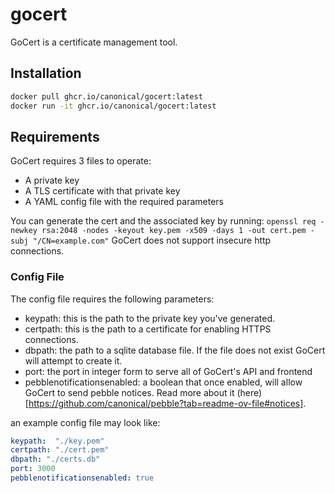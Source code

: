 # gocert

GoCert is a certificate management tool.

## Installation

```bash
docker pull ghcr.io/canonical/gocert:latest
docker run -it ghcr.io/canonical/gocert:latest
```

## Requirements

GoCert requires 3 files to operate:
* A private key
* A TLS certificate with that private key
* A YAML config file with the required parameters

You can generate the cert and the associated key by running:
`openssl req -newkey rsa:2048 -nodes -keyout key.pem -x509 -days 1 -out cert.pem -subj "/CN=example.com"`
GoCert does not support insecure http connections.

### Config File
The config file requires the following parameters:
* keypath: this is the path to the private key you've generated.
* certpath: this is the path to a certificate for enabling HTTPS connections.
* dbpath: the path to a sqlite database file. If the file does not exist GoCert will attempt to create it.
* port: the port in integer form to serve all of GoCert's API and frontend
* pebblenotificationsenabled: a boolean that once enabled, will allow GoCert to send pebble notices. Read more about it (here)[https://github.com/canonical/pebble?tab=readme-ov-file#notices].

an example config file may look like:

```yaml
keypath:  "./key.pem"
certpath: "./cert.pem"
dbpath: "./certs.db"
port: 3000
pebblenotificationsenabled: true
```